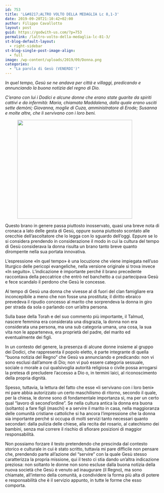 ```yaml
---
id: 753
title: 'L&#8217;ALTRO VOLTO DELLA MEDAGLIA Lc 8,1-3'
date: 2019-09-20T21:10:42+02:00
author: Filippo Cavallotto
layout: post
guid: https://godwith-us.com/?p=753
permalink: /laltro-volto-della-medaglia-lc-81-3/
st-blog-default-layout:
  - right-sidebar
st-blog-single-post-image-align:
  - full
image: /wp-content/uploads/2019/09/Donna.png
categories:
  - "La parola di Gesù (VENERDI')"
---
```

 

_In quel tempo, Gesù se ne andava per città e villaggi, predicando e annunciando la buona notizia del regno di Dio._ 

_C&#8217;erano con lui i Dodici e alcune donne che erano state guarite da spiriti cattivi e da infermità: Maria, chiamata Maddalena, dalla quale erano usciti sette demòni; Giovanna, moglie di Cuza, amministratore di Erode; Susanna e molte altre, che li servivano con i loro beni._

<div class="wp-block-image">
  <figure class="aligncenter is-resized"><img src="https://godwith-us.com/wp-content/uploads/2019/09/Picasso.png" alt="" class="wp-image-754" width="375" height="323" /></figure>
</div>

Questo brano in genere passa piuttosto inosservato, quasi una breve nota di cronaca a lato delle gesta di Gesù, oppure suona piuttosto scontato alle orecchie dell&#8217;ascoltatore che lo legga con lo sguardo dell&#8217;oggi. Eppure se lo si considera prendendo in considerazione il modo in cui la cultura del tempo di Gesù considerava la donna risulta un brano tanto breve quanto dirompente nella sua portata innovativa.

L&#8217;espressione «In quel tempo» è una locuzione che viene impiegata nell&#8217;uso liturgico delle pericopi evangeliche, nella versione originale si trova invece «In seguito». L&#8217;indicazione è importante perché il brano precedente raccontava della peccatrice che entrò nel banchetto a cui partecipava Gesù e fece scandalo il perdono che Gesù le concesse. 

Al tempo di Gesù una donna che vivesse al di fuori del clan famigliare era inconcepibile a meno che non fosse una prostituta; il diritto ebraico prevedeva il ripudio concesso al marito che sorprendeva la donna in giro per strada da sola o parlando con un’altra persona. 

Sulla base della Torah e del suo commento più importante, il Talmud, nascere femmina era considerata una disgrazia, la donna non era considerata una persona, ma una sub categoria umana, una cosa, la sua vita non le apparteneva, era proprietà del padre, del marito ed eventualmente dei figli.

In un contesto del genere, la presenza di alcune donne insieme al gruppo dei Dodici, che rappresenta il popolo eletto, è parte integrante di quella “buona notizia del Regno” che Gesù va annunciando e predicando: non vi sono esclusi dall&#8217;amore di Dio; non vi può essere categoria sessuale, sociale o morale a cui qualsivoglia autorità religiosa o civile possa arrogarsi la pretesa di precludere l&#8217;accesso a Dio o, in termini laici, al riconoscimento della propria dignità.

Spesso, tuttavia, la lettura del fatto che esse «li servivano con i loro beni» mi pare abbia autorizzato un certo maschilismo di ritorno, secondo il quale, per la chiesa, le donne sono di fondamentale importanza sì, ma per un certo qual “lavoro di second’ordine”. Se nella cultura antica la donna era buona (soltanto) a fare figli (maschi) e a servire il marito in casa, nella maggioranza delle comunità cristiane cattoliche si ha ancora l’impressione che la donna sia importante perché si occupa di molti servizi tanto necessari quanto secondari: dalla pulizia delle chiese, alla recita del rosario, al catechismo dei bambini, senza mai correre il rischio di sfiorare posizioni di maggior responsabilità. 

Non possiamo forzare il testo pretendendo che prescinda dal contesto storico e culturale in cui è stato scritto, tuttavia mi pare difficile non pensare che, prendendo parte all’azione del “servire” con la quale Gesù stesso caratterizza la propria missione, qui il testo ci stia dando un’altra indicazione preziosa: non soltanto le donne non sono escluse dalla buona notizia della nuova società che Gesù è venuto ad inaugurare (il Regno), ma sono chiamate, all’interno della comunità, a condividere la forma più alta di potere e responsabilità che è il servizio appunto, in tutte le forme che esso comporta.